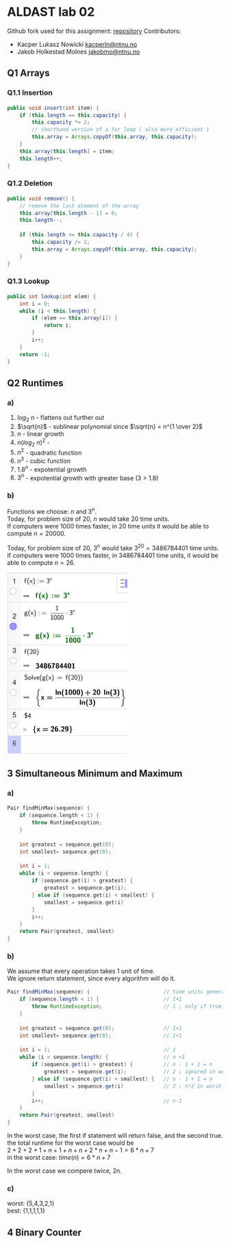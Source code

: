 # ALDAST lab 02
Github fork used for this assignment: [repository](https://github.com/nokacper24/aldast-lab02)
Contributors: 
- Kacper Lukasz Nowicki [kacperln@ntnu.no](mailto:kacperln@ntnu.no)
- Jakob Holkestad Molnes [jakobmo@ntnu.no](mailto:jakobmo@ntnu.no)

## Q1 Arrays
### Q1.1 Insertion
``` java
public void insert(int item) {  
    if (this.length == this.capacity) {  
        this.capacity *= 2;  
        // shorthand version of a for loop ( also more efficient )
        this.array = Arrays.copyOf(this.array, this.capacity);  
    }  
    this.array[this.length] = item;  
    this.length++;  
}
```

### Q1.2 Deletion
``` java
public void remove() {  
    // remove the last element of the array  
    this.array[this.length - 1] = 0;  
    this.length--;  
  
    if (this.length <= this.capacity / 4) {  
        this.capacity /= 2;  
        this.array = Arrays.copyOf(this.array, this.capacity);  
    }  
}
```
<div style="page-break-after: always;"></div>

### Q1.3 Lookup
``` java
public int lookup(int elem) {  
    int i = 0;  
    while (i < this.length) {  
        if (elem == this.array[i]) {  
            return i;  
        }  
        i++;  
    }  
    return -1;  
}
```

## Q2 Runtimes
### a)
1. $log{_2}{\ n}$ - flattens out further out
2. $\sqrt{n}$ - sublinear polynomial since $\sqrt{n} = n^{1 \over 2}$ 
3. $n$ - linear growth
4. $n(log{_2}{\ n})^2$ - 
5. $n^2$ - quadratic function
6. $n^3$ - cubic function
7. $1.8^n$ - expotential growth
8. $3^n$ - expotential growth with greater base (3 > 1.8)

### b)
Functions we choose: $n$ and $3^n$.  
Today, for problem size of 20, $n$ would take 20 time units.  
If computers were 1000 times faster, in 20 time units it would be able to compute $n = 20000$.

Today, for problem size of 20, $3^n$ would take $3 ^{20} =3486784401$ time units.  
If computers were 1000 times faster, in $3486784401$ time units, it would be able to compute $n = 26$.  

![calculation](/screenshots/2b.png)  

## 3 Simultaneous Minimum and Maximum
### a)
``` cpp
Pair findMinMax(sequence) {
	if (sequence.length < 1) {
		throw RuntimeException;
	}
	
	int greatest = sequence.get(0);
	int smallest= sequence.get(0);
	
	int i = 1;
	while (i < sequence.length) {
		if (sequence.get(i) > greatest) {
			greatest = sequence.get(i);
		} else if (sequence.get(i) < smallest) {
			smallest = sequence.get(i)
		}
		i++;
	}
	return Pair(greatest, smallest)
}
```

### b)
We assume that every operation takes 1 unit of time.  
We ignore return statement, since every algorithm will do it.
``` java
Pair findMinMax(sequence) {                        // time units general
	if (sequence.length < 1) {                     // 1+1
		throw RuntimeException;                    // 1 ; only if true
	}
	
	int greatest = sequence.get(0);                // 1+1
	int smallest= sequence.get(0);                 // 1+1
	
	int i = 1;                                     // 1
	while (i < sequence.length) {                  // n +1
		if (sequence.get(i) > greatest) {          // n - 1 + 1 = n
			greatest = sequence.get(i);            // 2 ; ignored in worst
		} else if (sequence.get(i) < smallest) {   // n - 1 + 1 = n
			smallest = sequence.get(i)             // 2 ; n*2 in worst case 
		}
		i++;                                       // n-1
	}
	return Pair(greatest, smallest)
}
```

In the worst case, the first if statement will return false, and the second true.  
the total runtime for the worst case would be  
$2+2+2+1+n+1+n+n+2*n+n-1 = 6*n + 7$  
in the worst case: $time(n) = 6*n + 7$  

In the worst case we compere twice, 2n.

### c)
worst: {5,4,3,2,1}  
best: {1,1,1,1,1}

## 4 Binary Counter


